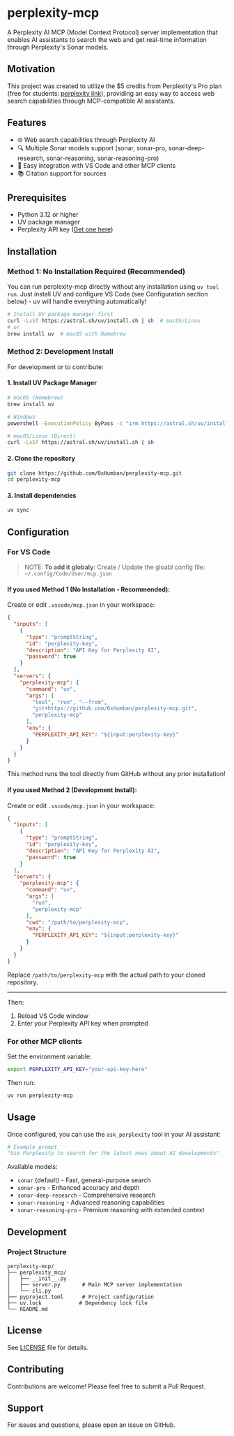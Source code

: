 # perplexity-mcp

A Perplexity AI MCP (Model Context Protocol) server implementation that enables AI assistants to search the web and get real-time information through Perplexity's Sonar models.


## Motivation

This project was created to utilize the $5 credits from Perplexity's Pro plan (free for students: [perplexity link](https://plex.it/referrals/O1P7124D)), providing an easy way to access web search capabilities through MCP-compatible AI assistants.


## Features

- 🌐 Web search capabilities through Perplexity AI
- 🔍 Multiple Sonar models support (sonar, sonar-pro, sonar-deep-research, sonar-reasoning, sonar-reasoning-pro)
- 🚀 Easy integration with VS Code and other MCP clients
- 📚 Citation support for sources

## Prerequisites

- Python 3.12 or higher
- UV package manager
- Perplexity API key ([Get one here](https://www.perplexity.ai/settings/api))

## Installation

### Method 1: No Installation Required (Recommended)

You can run perplexity-mcp directly without any installation using `uv tool run`. Just install UV and configure VS Code (see Configuration section below) - uv will handle everything automatically!

```sh
# Install UV package manager first
curl -LsSf https://astral.sh/uv/install.sh | sh  # macOS/Linux
# or
brew install uv  # macOS with Homebrew
```

### Method 2: Development Install

For development or to contribute:

#### 1. Install UV Package Manager

```sh
# macOS (Homebrew)
brew install uv

# Windows
powershell -ExecutionPolicy ByPass -c "irm https://astral.sh/uv/install.ps1 | iex"

# macOS/Linux (Direct)
curl -LsSf https://astral.sh/uv/install.sh | sh
```

#### 2. Clone the repository

```sh
git clone https://github.com/0xHumban/perplexity-mcp.git
cd perplexity-mcp
```

#### 3. Install dependencies

```sh
uv sync
```

## Configuration

### For VS Code

>NOTE: **To add it globaly**: Create / Update the gloabl config file: `~/.config/Code/User/mcp.json`

#### If you used Method 1 (No Installation - Recommended):

Create or edit `.vscode/mcp.json` in your workspace:

```json
{
  "inputs": [
    {
      "type": "promptString",
      "id": "perplexity-key",
      "description": "API Key for Perplexity AI",
      "password": true
    }
  ],
  "servers": {
    "perplexity-mcp": {
      "command": "uv",
      "args": [
        "tool", "run", "--from",
        "git+https://github.com/0xHumban/perplexity-mcp.git",
        "perplexity-mcp"
      ],
      "env": {
        "PERPLEXITY_API_KEY": "${input:perplexity-key}"
      }
    }
  }
}
```

This method runs the tool directly from GitHub without any prior installation!

#### If you used Method 2 (Development Install):

Create or edit `.vscode/mcp.json` in your workspace:

```json
{
  "inputs": [
    {
      "type": "promptString",
      "id": "perplexity-key",
      "description": "API Key for Perplexity AI",
      "password": true
    }
  ],
  "servers": {
    "perplexity-mcp": {
      "command": "uv",
      "args": [
        "run",
        "perplexity-mcp"
      ],
      "cwd": "/path/to/perplexity-mcp",
      "env": {
        "PERPLEXITY_API_KEY": "${input:perplexity-key}"
      }
    }
  }
}
```

Replace `/path/to/perplexity-mcp` with the actual path to your cloned repository.

---

Then:
1. Reload VS Code window
2. Enter your Perplexity API key when prompted

### For other MCP clients

Set the environment variable:

```sh
export PERPLEXITY_API_KEY="your-api-key-here"
```

Then run:

```sh
uv run perplexity-mcp
```

## Usage

Once configured, you can use the `ask_perplexity` tool in your AI assistant:

```python
# Example prompt
"Use Perplexity to search for the latest news about AI developments"
```

Available models:
- `sonar` (default) - Fast, general-purpose search
- `sonar-pro` - Enhanced accuracy and depth
- `sonar-deep-research` - Comprehensive research
- `sonar-reasoning` - Advanced reasoning capabilities
- `sonar-reasoning-pro` - Premium reasoning with extended context

## Development

### Project Structure

```
perplexity-mcp/
├── perplexity_mcp/
│   ├── __init__.py
│   ├── server.py       # Main MCP server implementation
│   └── cli.py
├── pyproject.toml      # Project configuration
├── uv.lock            # Dependency lock file
└── README.md
```


## License

See [LICENSE](LICENSE) file for details.

## Contributing

Contributions are welcome! Please feel free to submit a Pull Request.

## Support

For issues and questions, please open an issue on GitHub.
